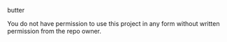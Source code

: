 butter

You do not have permission to use this project in any form without written permission from the repo owner.
